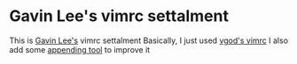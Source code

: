 # Gavin Lee's vimrc settalment

This is [Gavin Lee's](https://github.com/calee0219) vimrc settalment
Basically, I just used [vgod's vimrc](https://github.com/vgod/vimrc)
I also add some [appending tool](append) to improve it

